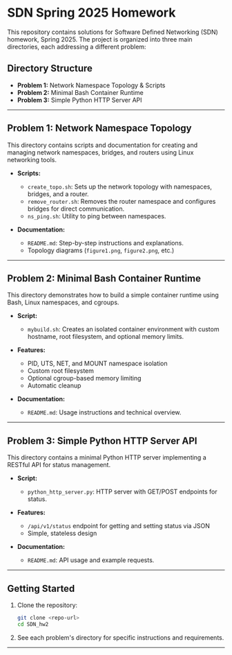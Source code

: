 # SDN Spring 2025 Homework

This repository contains solutions for Software Defined Networking (SDN) homework, Spring 2025. The project is organized into three main directories, each addressing a different problem:

## Directory Structure

- **Problem 1:** Network Namespace Topology & Scripts
- **Problem 2:** Minimal Bash Container Runtime
- **Problem 3:** Simple Python HTTP Server API

---

## Problem 1: Network Namespace Topology

This directory contains scripts and documentation for creating and managing network namespaces, bridges, and routers using Linux networking tools.

- **Scripts:**  
  - `create_topo.sh`: Sets up the network topology with namespaces, bridges, and a router.
  - `remove_router.sh`: Removes the router namespace and configures bridges for direct communication.
  - `ns_ping.sh`: Utility to ping between namespaces.

- **Documentation:**  
  - `README.md`: Step-by-step instructions and explanations.
  - Topology diagrams (`figure1.png`, `figure2.png`, etc.)

---

## Problem 2: Minimal Bash Container Runtime

This directory demonstrates how to build a simple container runtime using Bash, Linux namespaces, and cgroups.

- **Script:**  
  - `mybuild.sh`: Creates an isolated container environment with custom hostname, root filesystem, and optional memory limits.

- **Features:**  
  - PID, UTS, NET, and MOUNT namespace isolation
  - Custom root filesystem
  - Optional cgroup-based memory limiting
  - Automatic cleanup

- **Documentation:**  
  - `README.md`: Usage instructions and technical overview.

---

## Problem 3: Simple Python HTTP Server API

This directory contains a minimal Python HTTP server implementing a RESTful API for status management.

- **Script:**  
  - `python_http_server.py`: HTTP server with GET/POST endpoints for status.

- **Features:**  
  - `/api/v1/status` endpoint for getting and setting status via JSON
  - Simple, stateless design

- **Documentation:**  
  - `README.md`: API usage and example requests.

---

## Getting Started

1. Clone the repository:
    ```bash
    git clone <repo-url>
    cd SDN_hw2
    ```

2. See each problem's directory for specific instructions and requirements.

---